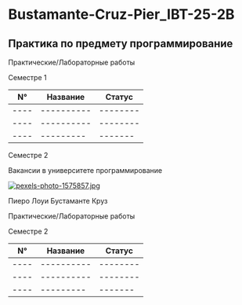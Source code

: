 # Bustamante-Cruz-Pier_IBT-25-2B
## Практика по предмету программирование
Практические/Лабораторные работы

Семестре 1

| N° | Название | Cтатус | 
|----|----------|--------|
|----|----------|--------|
|----|----------|--------|
|----|--------- |------- |

Семестре 2

Вакансии в университете программирование

[![pexels-photo-1575857.jpg](https://i.postimg.cc/C5tmZp17/pexels-photo-1575857.jpg)](https://postimg.cc/Fkyjqq0k)

Пиеро Лоуи Бустаманте Круз

Практические/Лабораторные работы

Семестре 2

| N° | Название | Cтатус | 
|----|----------|--------|
|----|----------|--------|
|----|----------|--------|
|----|--------- |------- |
